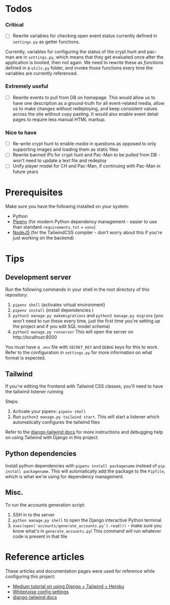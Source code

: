 # Todos

### Critical

- [ ] Rewrite variables for checking open event status currently defined in `settings.py` as getter functions.

Currently, variables for configuring the status of the crypt hunt and pac-man are in `settings.py`, which means that they get evaluated once after the application is booted, then not again. We need to rewrite these as _functions_ defined in a `utils.py` folder, and invoke those functions every time the variables are currently referenced.

### Extremely useful

- [ ] Rewrite events to pull from DB on homepage. This would allow us to have one description as a ground-truth for all event-related media, allow us to make changes without redeploying, and keep consistent values across the site without copy pasting. It would also enable event detail pages to require less manual HTML markup.

### Nice to have

- [ ] Re-write crypt hunt to enable _media_ in questions as opposed to only supporting images and loading them as static files
- [ ] Rewrite banned IPs for crypt hunt and Pac-Man to be pulled from DB - won't need to update a text file and redeploy
- [ ] Unify player model for CH and Pac-Man, if continuing with Pac-Man in future years

# Prerequisites

Make sure you have the following installed on your system:

- Python
- [Pipenv](https://pypi.org/project/pipenv/) (for modern Python dependency management - easier to use than standard `requirements.txt` + `venv`)
- [NodeJS](https://github.com/nvm-sh/nvm) (for the TailwindCSS compiler - don't worry about this if you're just working on the backend)

# Tips

## Development server

Run the following commands in your shell in the root directory of this repository:

1. `pipenv shell` (activates virtual environment)
2. `pipenv install` (install dependencies )
3. `python3 manage.py makemigrations` and `python3 manage.py migrate` (you won't need to run these every time, just the first time you're setting up the project and if you edit SQL model schema)
4. `python3 manage.py runserver`
   This will open the server on http://localhost:8000

You must have a `.env` file with `SECRET_KEY` and `DEBUG` keys for this to work. Refer to the configuration in `settings.py` for more information on what format is expected.

## Tailwind

If you're editing the frontend with Tailwind CSS classes, you'll need to have the tailwind listener running

Steps:

1. Activate your pipenv: `pipenv shell`
2. Run `python3 manage.py tailwind start`. This will start a listener which automatically configures the tailwind files

Refer to the [django-tailwind docs](https://django-tailwind.readthedocs.io/en/latest/installation.html) for more instructions and debugging help on using Tailwind with Django in this project.

## Python dependencies

Install python dependencies with `pipenv install packagename` instead of `pip install packagename`. This will automatically add the package to the `Pipfile`, which is what we're using for dependency management.

## Misc.

To run the accounts generation script:

1. SSH in to the server
2. `python manage.py shell` to open the Django interactive Python terminal
3. `exec(open('accounts/generate_accounts.py').read())` - make sure you know what's in `generate_accounts.py`! This command will run whatever code is present in that file

# Reference articles

These articles and documentation pages were used for reference while configuring this project:

- [Medium tutorial on using Django + Tailwind + Heroku](https://medium.com/@phuitsing/heroku-buildpack-for-django-tailwind-de96be543f9)
- [Whitenoise config settings](http://whitenoise.evans.io/en/stable/django.html)
- [django-tailwind docs](https://django-tailwind.readthedocs.io/en/latest/installation.html)
